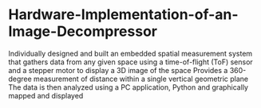 # Hardware-Implementation-of-an-Image-Decompressor
Individually designed and built an embedded spatial measurement system that gathers data from any given space using a time-of-flight (ToF) sensor and a stepper motor to display a 3D image of the space
Provides a 360-degree measurement of distance within a single vertical geometric plane
The data is then analyzed using a PC application, Python and graphically mapped and displayed
